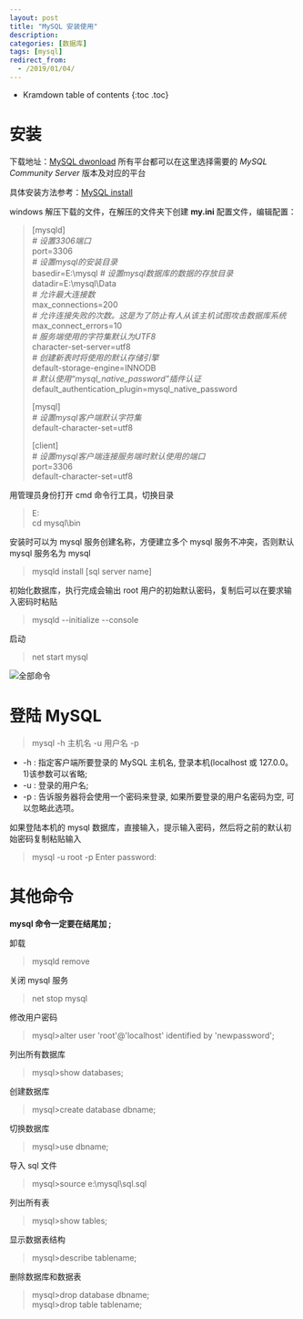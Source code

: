 ```yaml
---
layout: post
title: "MySQL 安装使用"
description:
categories: [数据库]
tags: [mysql]
redirect_from:
  - /2019/01/04/
---
```


* Kramdown table of contents
{:toc .toc}

# 安装

下载地址：[MySQL dwonload](https://dev.mysql.com/downloads/mysql/)
所有平台都可以在这里选择需要的 *MySQL Community Server* 版本及对应的平台

具体安装方法参考：[MySQL install](http://www.runoob.com/mysql/mysql-install.html)

windows 解压下载的文件，在解压的文件夹下创建 **my.ini** 配置文件，编辑配置：

> [mysqld]  
> *# 设置3306端口*  
> port=3306  
> *# 设置mysql的安装目录*  
> basedir=E:\\mysql 
> *# 设置mysql数据库的数据的存放目录*  
> datadir=E:\\mysql\Data  
> *# 允许最大连接数*  
> max_connections=200  
> *# 允许连接失败的次数。这是为了防止有人从该主机试图攻击数据库系统*  
> max_connect_errors=10  
> *# 服务端使用的字符集默认为UTF8*  
> character-set-server=utf8  
> *# 创建新表时将使用的默认存储引擎*  
> default-storage-engine=INNODB  
> *# 默认使用“mysql_native_password”插件认证*  
> default_authentication_plugin=mysql_native_password  
>  
> [mysql]  
> *# 设置mysql客户端默认字符集*  
> default-character-set=utf8  
>  
> [client]  
> *# 设置mysql客户端连接服务端时默认使用的端口*  
> port=3306  
> default-character-set=utf8  

用管理员身份打开 cmd 命令行工具，切换目录
> E:  
> cd mysql\bin  

安装时可以为 mysql 服务创建名称，方便建立多个 mysql 服务不冲突，否则默认 mysql 服务名为 mysql
> mysqld install [sql server name]
> 

初始化数据库，执行完成会输出 root 用户的初始默认密码，复制后可以在要求输入密码时粘贴
> mysqld --initialize --console  

启动
> net start mysql

![全部命令](https://github.com/caiyangmin/caiyangmin.github.io/blob/master/resourses/MySQL_01.png?raw=true)

# 登陆 MySQL

> mysql -h 主机名 -u 用户名 -p
* -h : 指定客户端所要登录的 MySQL 主机名, 登录本机(localhost 或 127.0.0。1)该参数可以省略;
* -u : 登录的用户名;
* -p : 告诉服务器将会使用一个密码来登录, 如果所要登录的用户名密码为空, 可以忽略此选项。

如果登陆本机的 mysql 数据库，直接输入，提示输入密码，然后将之前的默认初始密码复制粘贴输入
> mysql -u root -p
> Enter password:

# 其他命令

**mysql 命令一定要在结尾加 ;**

卸载
> mysqld remove

关闭 mysql 服务
> net stop mysql

修改用户密码
> mysql>alter user 'root'@'localhost' identified by 'newpassword';

列出所有数据库
> mysql>show databases;

创建数据库
> mysql>create database dbname;

切换数据库
> mysql>use dbname;

导入 sql 文件
> mysql>source e:\mysql\sql.sql

列出所有表
> mysql>show tables;

显示数据表结构
> mysql>describe tablename;

删除数据库和数据表
> mysql>drop database dbname;  
> mysql>drop table tablename;